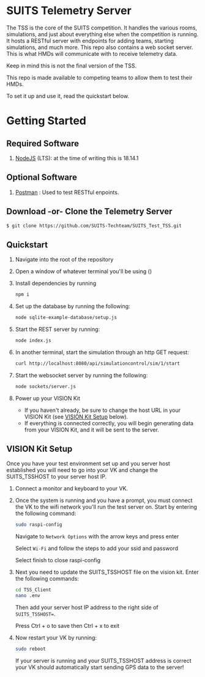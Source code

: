 # SUITS Telemetry Server
The TSS is the core of the SUITS competition. It handles the various rooms, simulations, and just about everything else when the competition is running. It hosts a RESTful server with endpoints for adding teams, starting simulations, and much more. This repo also contains a web socket server. This is what HMDs will communicate with to receive telemetry data.

Keep in mind this is not the final version of the TSS.

This repo is made available to competing teams to allow them to test their HMDs.

To set it up and use it, read the quickstart below.

# Getting Started

## Required Software
1. [NodeJS](https://nodejs.org/en/) (LTS): at the time of writing this is 18.14.1

## Optional Software 
1. [Postman](https://www.postman.com/) : Used to test RESTful enpoints.

## Download -or- Clone the Telemetry Server
``` bash
$ git clone https://github.com/SUITS-Techteam/SUITS_Test_TSS.git
```

## Quickstart
1. Navigate into the root of the repository
2. Open a window of whatever terminal you'll be using ()
3. Install dependencies by running

    ``` bash
    npm i
    ```
4. Set up the database by running the following:
    ``` bash
    node sqlite-example-database/setup.js
    ```
5. Start the REST server by running:
    ``` bash
    node index.js
    ```
6. In another terminal, start the simulation through an http GET request:
    ``` bash
    curl http://localhost:8080/api/simulationcontrol/sim/1/start
    ```
7. Start the websocket server by running the following:
    ``` bash
    node sockets/server.js
    ```
8. Power up your VISION Kit
    * If you haven't already, be sure to change the host URL in your VISION Kit (see [VISION Kit Setup](#vision-kit-setup) below).  
    * If everything is connected correctly, you will begin generating data from your VISION Kit, and it will be sent to the server.

## VISION Kit Setup
Once you have your test environment set up and you server host established you will need to go into your VK and change the SUITS_TSSHOST to 
your server host IP. 

1. Connect a monitor and keyboard to your VK. 
2. Once the system is running and you have a prompt, you must connect the VK to the wifi network you'll run the test server on. Start by entering the following command:
    ``` bash
    sudo raspi-config
    ```
    Navigate to `Network Options` with the arrow keys and press enter
    
    Select `Wi-Fi` and follow the steps to add your ssid and password
    
    Select finish to close raspi-config

3. Next you need to update the SUITS_TSSHOST file on the vision kit. Enter the following commands:
    ``` bash
    cd TSS_Client
    nano .env
    ```
    Then add your server host IP address to the right side of `SUITS_TSSHOST=`.
    
    Press Ctrl + o to save then Ctrl + x to exit

4. Now restart your VK by running:
    ``` bash
    sudo reboot
    ```
    If your server is running and your SUITS_TSSHOST address is correct your VK should automatically start sending GPS data to the server!